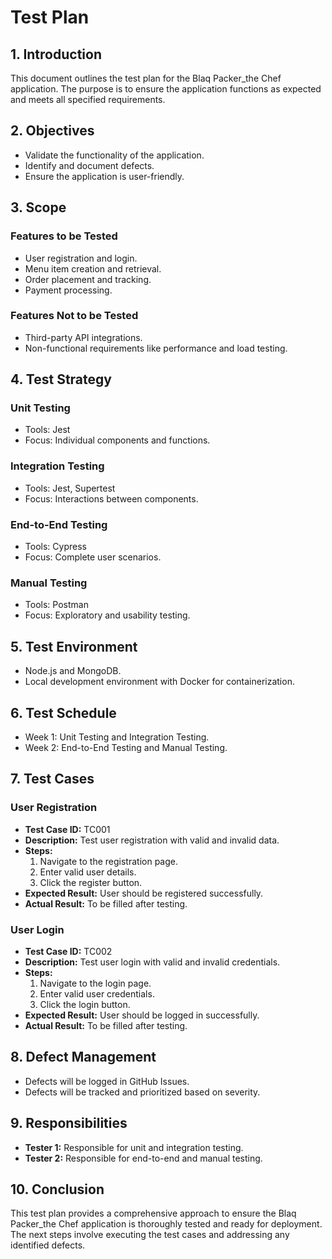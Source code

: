 # Test Plan

## 1. Introduction
This document outlines the test plan for the Blaq Packer_the Chef application. 
The purpose is to ensure the application functions as expected and 
meets all specified requirements.

## 2. Objectives
- Validate the functionality of the application.
- Identify and document defects.
- Ensure the application is user-friendly.

## 3. Scope
### Features to be Tested
- User registration and login.
- Menu item creation and retrieval.
- Order placement and tracking.
- Payment processing.

### Features Not to be Tested
- Third-party API integrations.
- Non-functional requirements like performance and load testing.

## 4. Test Strategy
### Unit Testing
- Tools: Jest
- Focus: Individual components and functions.

### Integration Testing
- Tools: Jest, Supertest
- Focus: Interactions between components.

### End-to-End Testing
- Tools: Cypress
- Focus: Complete user scenarios.

### Manual Testing
- Tools: Postman
- Focus: Exploratory and usability testing.

## 5. Test Environment
- Node.js and MongoDB.
- Local development environment with Docker for containerization.

## 6. Test Schedule
- Week 1: Unit Testing and Integration Testing.
- Week 2: End-to-End Testing and Manual Testing.

## 7. Test Cases
### User Registration
- **Test Case ID:** TC001
- **Description:** Test user registration with valid and invalid data.
- **Steps:**
  1. Navigate to the registration page.
  2. Enter valid user details.
  3. Click the register button.
- **Expected Result:** User should be registered successfully.
- **Actual Result:** To be filled after testing.

### User Login
- **Test Case ID:** TC002
- **Description:** Test user login with valid and invalid credentials.
- **Steps:**
  1. Navigate to the login page.
  2. Enter valid user credentials.
  3. Click the login button.
- **Expected Result:** User should be logged in successfully.
- **Actual Result:** To be filled after testing.

## 8. Defect Management
- Defects will be logged in GitHub Issues.
- Defects will be tracked and prioritized based on severity.

## 9. Responsibilities
- **Tester 1:** Responsible for unit and integration testing.
- **Tester 2:** Responsible for end-to-end and manual testing.

## 10. Conclusion
This test plan provides a comprehensive approach to ensure the 
Blaq Packer_the Chef application is thoroughly tested and ready for deployment. 
The next steps involve executing the test cases and addressing any identified defects.
